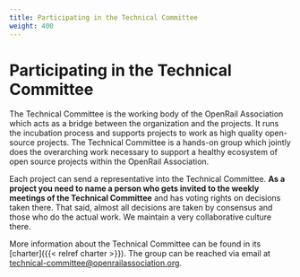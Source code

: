 ```yaml
---
title: Participating in the Technical Committee
weight: 400
---
```

# Participating in the Technical Committee

The Technical Committee is the working body of the OpenRail Association which acts as a bridge between the organization and the projects. It runs the incubation process and supports projects to work as high quality open-source projects. The Technical Committee is a hands-on group which jointly does the overarching work necessary to support a healthy ecosystem of open source projects within the OpenRail Association.

Each project can send a representative into the Technical Committee. **As a project you need to name a person who gets invited to the weekly meetings of the Technical Committee** and has voting rights on decisions taken there. That said, almost all decisions are taken by consensus and those who do the actual work. We maintain a very collaborative culture there.

More information about the Technical Committee can be found in its [charter]({{< relref charter >}}). The group can be reached via email at technical-committee@openrailassociation.org.
